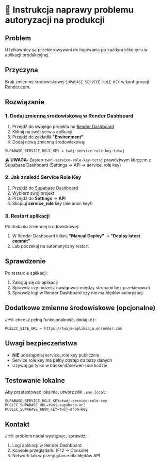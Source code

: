 # 🚨 Instrukcja naprawy problemu autoryzacji na produkcji

## Problem
Użytkownicy są przekierowywani do logowania po każdym kliknięciu w aplikacji produkcyjnej.

## Przyczyna
Brak zmiennej środowiskowej `SUPABASE_SERVICE_ROLE_KEY` w konfiguracji Render.com.

## Rozwiązanie

### 1. Dodaj zmienną środowiskową w Render Dashboard

1. Przejdź do swojego projektu na [Render Dashboard](https://dashboard.render.com)
2. Kliknij na swój serwis aplikacji
3. Przejdź do zakładki **"Environment"**
4. Dodaj nową zmienną środowiskową:

```
SUPABASE_SERVICE_ROLE_KEY = twój-service-role-key-tutaj
```

**⚠️ UWAGA:** Zastąp `twój-service-role-key-tutaj` prawdziwym kluczem z Supabase Dashboard (Settings → API → service_role key)

### 2. Jak znaleźć Service Role Key

1. Przejdź do [Supabase Dashboard](https://supabase.com/dashboard)
2. Wybierz swój projekt
3. Przejdź do **Settings** → **API**
4. Skopiuj **service_role** key (nie anon key!)

### 3. Restart aplikacji

Po dodaniu zmiennej środowiskowej:
1. W Render Dashboard kliknij **"Manual Deploy"** → **"Deploy latest commit"**
2. Lub poczekaj na automatyczny restart

## Sprawdzenie

Po restarcie aplikacji:
1. Zaloguj się do aplikacji
2. Sprawdź czy możesz nawigować między stronami bez przekierowań
3. Sprawdź logi w Render Dashboard czy nie ma błędów autoryzacji

## Dodatkowe zmienne środowiskowe (opcjonalne)

Jeśli chcesz pełną funkcjonalność, dodaj też:

```
PUBLIC_SITE_URL = https://twoja-aplikacja.onrender.com
```

## Uwagi bezpieczeństwa

- **NIE** udostępniaj service_role key publicznie
- Service role key ma pełny dostęp do bazy danych
- Używaj go tylko w backend/serwer-side kodzie

## Testowanie lokalne

Aby przetestować lokalnie, utwórz plik `.env.local`:

```env
SUPABASE_SERVICE_ROLE_KEY=twój-service-role-key
PUBLIC_SUPABASE_URL=twój-supabase-url
PUBLIC_SUPABASE_ANON_KEY=twój-anon-key
```

## Kontakt

Jeśli problem nadal występuje, sprawdź:
1. Logi aplikacji w Render Dashboard
2. Konsole przeglądarki (F12 → Console)
3. Network tab w przeglądarce dla błędów API

